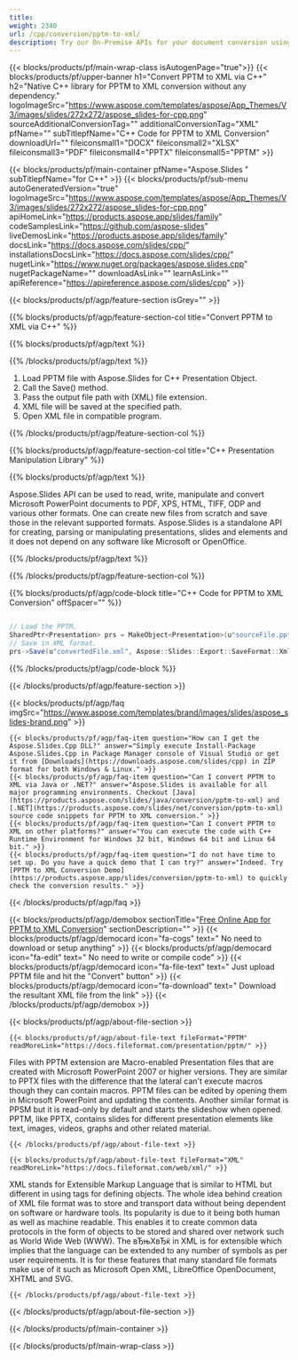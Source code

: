 ```yaml
---
title:  
weight: 2340
url: /cpp/conversion/pptm-to-xml/ 
description: Try our On-Premise APIs for your document conversion using C++ Runtime Environment for Windows 32 bit, Windows 64 bit and Linux 64 bit.
---
```


{{< blocks/products/pf/main-wrap-class isAutogenPage="true">}}
{{< blocks/products/pf/upper-banner h1="Convert PPTM to XML via C++" h2="Native C++ library for PPTM to XML conversion without any dependency." logoImageSrc="https://www.aspose.com/templates/aspose/App_Themes/V3/images/slides/272x272/aspose_slides-for-cpp.png" sourceAdditionalConversionTag="" additionalConversionTag="XML" pfName="" subTitlepfName="C++ Code for PPTM to XML Conversion" downloadUrl="" fileiconsmall1="DOCX" fileiconsmall2="XLSX" fileiconsmall3="PDF" fileiconsmall4="PPTX" fileiconsmall5="PPTM" >}}

{{< blocks/products/pf/main-container pfName="Aspose.Slides " subTitlepfName="for C++" >}}
{{< blocks/products/pf/sub-menu autoGeneratedVersion="true" logoImageSrc="https://www.aspose.com/templates/aspose/App_Themes/V3/images/slides/272x272/aspose_slides-for-cpp.png" apiHomeLink="https://products.aspose.app/slides/family" codeSamplesLink="https://github.com/aspose-slides" liveDemosLink="https://products.aspose.app/slides/family" docsLink="https://docs.aspose.com/slides/cpp/" installationsDocsLink="https://docs.aspose.com/slides/cpp/" nugetLink="https://www.nuget.org/packages/aspose.slides.cpp" nugetPackageName="" downloadAsLink="" learnAsLink="" apiReference="https://apireference.aspose.com/slides/cpp" >}}

{{< blocks/products/pf/agp/feature-section isGrey="" >}}

{{% blocks/products/pf/agp/feature-section-col title="Convert PPTM to XML via C++" %}}

{{% blocks/products/pf/agp/text %}}

{{% /blocks/products/pf/agp/text %}}

1.  Load PPTM file with Aspose.Slides for C++ Presentation Object.
1.  Call the Save() method.
1.  Pass the output file path with (XML) file extension.
1.  XML file will be saved at the specified path.
1.  Open XML file in compatible program.

{{% /blocks/products/pf/agp/feature-section-col %}}

{{% blocks/products/pf/agp/feature-section-col title="C++ Presentation Manipulation Library" %}}

{{% blocks/products/pf/agp/text %}}

 Aspose.Slides API can be used to read, write, manipulate and convert Microsoft PowerPoint documents to PDF, XPS, HTML, TIFF, ODP and various other formats. One can create new files from scratch and save those in the relevant supported formats. Aspose.Slides is a standalone API for creating, parsing or manipulating presentations, slides and elements and it does not depend on any software like Microsoft or OpenOffice.

{{% /blocks/products/pf/agp/text %}}

{{% /blocks/products/pf/agp/feature-section-col %}}

{{% blocks/products/pf/agp/code-block title="C++ Code for PPTM to XML Conversion" offSpacer="" %}}

```cs

// Load the PPTM.
SharedPtr<Presentation> prs = MakeObject<Presentation>(u"sourceFile.pptm");
// Save in XML format.
prs->Save(u"convertedFile.xml", Aspose::Slides::Export::SaveFormat::Xml);

```

{{% /blocks/products/pf/agp/code-block %}}

{{< /blocks/products/pf/agp/feature-section >}}

{{< blocks/products/pf/agp/faq imgSrc="https://www.aspose.com/templates/brand/images/slides/aspose_slides-brand.png" >}}

    {{< blocks/products/pf/agp/faq-item question="How can I get the Aspose.Slides.Cpp DLL?" answer="Simply execute Install-Package Aspose.Slides.Cpp in Package Manager console of Visual Studio or get it from [Downloads](https://downloads.aspose.com/slides/cpp) in ZIP format for both Windows & Linux." >}}
    {{< blocks/products/pf/agp/faq-item question="Can I convert PPTM to XML via Java or .NET?" answer="Aspose.Slides is available for all major programming environments. Checkout [Java](https://products.aspose.com/slides/java/conversion/pptm-to-xml) and [.NET](https://products.aspose.com/slides/net/conversion/pptm-to-xml) source code snippets for PPTM to XML conversion." >}}
    {{< blocks/products/pf/agp/faq-item question="Can I convert PPTM to XML on other platforms?" answer="You can execute the code with C++ Runtime Environment for Windows 32 bit, Windows 64 bit and Linux 64 bit." >}}
    {{< blocks/products/pf/agp/faq-item question="I do not have time to set up. Do you have a quick demo that I can try?" answer="Indeed. Try [PPTM to XML Conversion Demo](https://products.aspose.app/slides/conversion/pptm-to-xml) to quickly check the conversion results." >}}
 
{{< /blocks/products/pf/agp/faq >}}

<!-- aboutfile Starts -->

{{< blocks/products/pf/agp/demobox sectionTitle="[Free Online App for PPTM to XML Conversion](https://products.aspose.app/slides/conversion/pptm-to-xml)" sectionDescription="" >}}
        {{< blocks/products/pf/agp/democard icon="fa-cogs" text=" No need to download or setup anything" >}}
        {{< blocks/products/pf/agp/democard icon="fa-edit" text=" No need to write or compile code" >}}
        {{< blocks/products/pf/agp/democard icon="fa-file-text" text=" Just upload PPTM file and hit the \"Convert\" button" >}}
        {{< blocks/products/pf/agp/democard icon="fa-download" text=" Download the resultant XML file from the link" >}}
{{< /blocks/products/pf/agp/demobox >}}

{{< blocks/products/pf/agp/about-file-section >}}

    {{< blocks/products/pf/agp/about-file-text fileFormat="PPTM" readMoreLink="https://docs.fileformat.com/presentation/pptm/" >}}
Files with PPTM extension are Macro-enabled Presentation files that are created with Microsoft PowerPoint 2007 or higher versions. They are similar to PPTX files with the difference that the lateral can't execute macros though they can contain macros. PPTM files can be edited by opening them in Microsoft PowerPoint and updating the contents. Another similar format is PPSM but it is read-only by default and starts the slideshow when opened. PPTM, like PPTX, contains slides for different presentation elements like text, images, videos, graphs and other related material.

    {{< /blocks/products/pf/agp/about-file-text >}}

    {{< blocks/products/pf/agp/about-file-text fileFormat="XML" readMoreLink="https://docs.fileformat.com/web/xml/" >}}
XML stands for Extensible Markup Language that is similar to HTML but different in using tags for defining objects. The whole idea behind creation of XML file format was to store and transport data without being dependent on software or hardware tools. Its popularity is due to it being both human as well as machine readable. This enables it to create common data protocols in the form of objects to be stored and shared over network such as World Wide Web (WWW). The вЂњXвЂќ in XML is for extensible which implies that the language can be extended to any number of symbols as per user requirements. It is for these features that many standard file formats make use of it such as Microsoft Open XML, LibreOffice OpenDocument, XHTML and SVG.

    {{< /blocks/products/pf/agp/about-file-text >}}

{{< /blocks/products/pf/agp/about-file-section >}}

<!-- aboutfile Ends -->

{{< /blocks/products/pf/main-container >}}
    
{{< /blocks/products/pf/main-wrap-class >}}